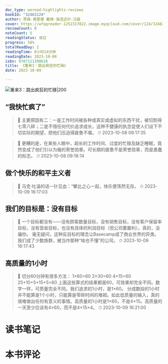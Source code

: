 ```yaml
---
doc_type: weread-highlights-reviews
bookId: "32463124"
author: 贾森·弗里德 戴维·海涅迈尔·汉森
cover: https://wfqqreader-1252317822.image.myqcloud.com/cover/124/32463124/t7_32463124.jpg
reviewCount: 0
noteCount: 5
readingStatus: 读过
progress: 58%
totalReadDay: 2
readingTime: 0小时14分钟
readingDate: 2023-10-08
isbn: 9787121390616
title: 《重来3：跳出疯狂的忙碌》
date: 2023-10-09

---
```


![ 重来3：跳出疯狂的忙碌|200](https://wfqqreader-1252317822.image.myqcloud.com/cover/124/32463124/t7_32463124.jpg)


## “我快忙疯了”

> 📌 主要原因有二：一是工作时间被各种或真实或虚拟的东西干扰，被切割得七零八碎；二是不惜任何代价追求成长，这种不健康的执念促使人们设下不切实际的期望，把他们压迫得疲惫不堪。 
> ⏱ 2023-10-08 09:17:35 

> 📌 更糟的是，在某些人眼中，超长的工作时间、过度的忙碌及缺乏睡眠，竟然变成了他们引以为傲的荣誉勋章。可长期的疲惫不是荣誉勋章，而是愚蠢的标志。 
> ⏱ 2023-10-08 09:18:14 

## 做个快乐的和平主义者

> 📌 马克·吐温的话一针见血：“攀比之心一起，快乐便荡然无存。 
> ⏱ 2023-10-09 16:17:03 

## 我们的目标是：没有目标

> 📌 一个目标都没有——没有顾客数量目标，没有销售目标，没有客户保留率目标，没有营收目标，也没有具体的利润目标（但公司要赢利）。真的，没骗你。
毫无疑问，这种反目标的理念让Basecamp成了商业世界的异类。我们成了少数族群，被当作那种“啥也不懂”的公司。 
> ⏱ 2023-10-09 16:17:43 

## 高质量的1小时

> 📌 切分60分钟有很多方法：
1×60=60
2×30=60
4×15=60
25+10+5+15+5=60
上面这些算式的结果都是60，可效果却完全不同。数字一样，可质量完全不同。我们追求的1小时，是1×60。
分成数段的1小时并不能算是1个小时，只能算是零碎时间的堆砌。如此低质量的输入，真的很难做出任何有意义的事情。高质量的1小时是1×60，不是4×15。高质量的一天至少应该有4×60，而不是4×15×4。 
> ⏱ 2023-10-09 16:21:00 


# 读书笔记


# 本书评论
